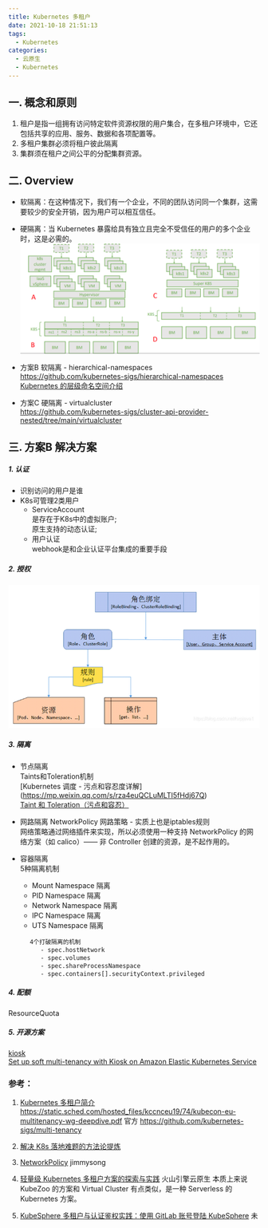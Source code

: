 ```yaml
---
title: Kubernetes 多租户 
date: 2021-10-18 21:51:13
tags:
  - Kubernetes
categories: 
  - 云原生
  - Kubernetes
---
```


<p></p>
<!-- more -->


## 一. 概念和原则
1. 租户是指一组拥有访问特定软件资源权限的用户集合，在多租户环境中，它还包括共享的应用、服务、数据和各项配置等。  
2. 多租户集群必须将租户彼此隔离  
3. 集群须在租户之间公平的分配集群资源。  


## 二. Overview

+ 软隔离：在这种情况下，我们有一个企业，不同的团队访问同一个集群，这需要较少的安全开销，因为用户可以相互信任。  

+ 硬隔离：当 Kubernetes 暴露给具有独立且完全不受信任的用户的多个企业时，这是必需的。  
![多租户Overview](.\k8sMultiTenancy\k8sMultiTenancy1.png)  

+ 方案B  软隔离 - hierarchical-namespaces  
https://github.com/kubernetes-sigs/hierarchical-namespaces
[Kubernetes 的层级命名空间介绍](https://icloudnative.io/posts/introducing-hierarchical-namespaces/)  

+ 方案C  硬隔离 - virtualcluster  
  https://github.com/kubernetes-sigs/cluster-api-provider-nested/tree/main/virtualcluster   

   
## 三. 方案B 解决方案
##### 1. 认证  
   + 识别访问的用户是谁  
   + K8s可管理2类用户   
     - ServiceAccount  
        是存在于K8s中的虚拟账户;   
        原生支持的动态认证;  
     - 用户认证  
        webhook是和企业认证平台集成的重要手段  

##### 2. 授权  
![授权](.\k8sMultiTenancy\k8sMultiTenancy.png)  

##### 3. 隔离

   + 节点隔离   
     Taints和Toleration机制  
     [Kubernetes 调度 - 污点和容忍度详解]  (https://mp.weixin.qq.com/s/rza4euQCLuMLTI5fHdj67Q)  
     [Taint 和 Toleration（污点和容忍）](https://jimmysong.io/kubernetes-handbook/concepts/taint-and-toleration.html)  
     
   + 网路隔离
     NetworkPolicy 网路策略 - 实质上也是iptables规则  
     网络策略通过网络插件来实现，所以必须使用一种支持 NetworkPolicy 的网络方案（如 calico）—— 非 Controller 创建的资源，是不起作用的。  

   + 容器隔离  
       5种隔离机制  
       - Mount Namespace 隔离  
       - PID Namespace 隔离  
       - Network Namespace 隔离  
       - IPC Namespace 隔离  
       - UTS Namespace 隔离  
```
      4个打破隔离的机制 
         - spec.hostNetwork
         - spec.volumes
         - spec.shareProcessNamespace
         - spec.containers[].securityContext.privileged
```

##### 4. 配额
ResourceQuota    

##### 5. 开源方案
[kiosk](https://github.com/loft-sh/kiosk)  
[Set up soft multi-tenancy with Kiosk on Amazon Elastic Kubernetes Service](https://aws.amazon.com/de/blogs/containers/set-up-soft-multi-tenancy-with-kiosk-on-amazon-elastic-kubernetes-service/)  

### 参考：
1. [Kubernetes 多租户简介](https://mp.weixin.qq.com/s/YBxsZ5a_K6AWnOISTtiX3g)
    https://static.sched.com/hosted_files/kccnceu19/74/kubecon-eu-multitenancy-wg-deepdive.pdf
    官方 https://github.com/kubernetes-sigs/multi-tenancy

2. [解决 K8s 落地难题的方法论提炼](https://mp.weixin.qq.com/s/PobybjwmzOdbLcx53onJZQ)

3. [NetworkPolicy](https://jimmysong.io/kubernetes-handbook/concepts/network-policy.html) jimmysong

4. [轻量级 Kubernetes 多租户方案的探索与实践](https://mp.weixin.qq.com/s/Y-dUtp1yqRxpd40YwjyE0Q) 火山引擎云原生
   本质上来说 KubeZoo 的方案和 Virtual Cluster 有点类似，是一种 Serverless 的 Kubernetes 方案。

5. [KubeSphere 多租户与认证鉴权实践：使用 GitLab 账号登陆 KubeSphere](https://kubesphere.com.cn/blogs/gitlab-kubesphere/) 未


